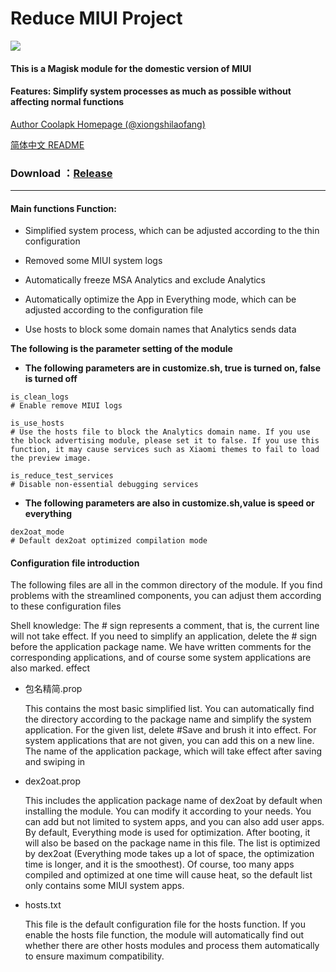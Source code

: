 # Reduce MIUI Project

![](https://img.shields.io/github/license/zjw2017/ReduceMIUI)

#### This is a Magisk module for the domestic version of MIUI  

#### Features: Simplify system processes as much as possible without affecting normal functions


[Author Coolapk Homepage (@xiongshilaofang)](http://www.coolapk.com/u/665894)

[简体中文 README](https://github.com/zjw2017/ReduceMIUI/blob/master/README.md)

### **Download** ：[Release](https://github.com/zjw2017/ReduceMIUI/releases)
--------

#### Main functions Function:

- Simplified system process, which can be adjusted according to the thin configuration

- Removed some MIUI system logs

- Automatically freeze MSA Analytics and exclude Analytics

- Automatically optimize the App in Everything mode, which can be adjusted according to the configuration file

- Use hosts to block some domain names that Analytics sends data

**The following is the parameter setting of the module**

- **The following parameters are in customize.sh, true is turned on, false is turned off**
```shell
is_clean_logs
# Enable remove MIUI logs

is_use_hosts
# Use the hosts file to block the Analytics domain name. If you use the block advertising module, please set it to false. If you use this function, it may cause services such as Xiaomi themes to fail to load the preview image.

is_reduce_test_services
# Disable non-essential debugging services
```
- **The following parameters are also in customize.sh,value is speed or everything**
```shell
dex2oat_mode
# Default dex2oat optimized compilation mode
```

#### Configuration file introduction

The following files are all in the common directory of the module. If you find problems with the streamlined components, you can adjust them according to these configuration files

Shell knowledge: The # sign represents a comment, that is, the current line will not take effect. If you need to simplify an application, delete the # sign before the application package name. We have written comments for the corresponding applications, and of course some system applications are also marked. effect

- 包名精简.prop

  This contains the most basic simplified list. You can automatically find the directory according to the package name and simplify the system application. For the given list, delete #Save and brush it into effect. For system applications that are not given, you can add this on a new line. The name of the application package, which will take effect after saving and swiping in


- dex2oat.prop
  
  This includes the application package name of dex2oat by default when installing the module. You can modify it according to your needs. You can add but not limited to system apps, and you can also add user apps. By default, Everything mode is used for optimization. After booting, it will also be based on the package name in this file. The list is optimized by dex2oat (Everything mode takes up a lot of space, the optimization time is longer, and it is the smoothest). Of course, too many apps compiled and optimized at one time will cause heat, so the default list only contains some MIUI system apps.


- hosts.txt
  
  This file is the default configuration file for the hosts function. If you enable the hosts file function, the module will automatically find out whether there are other hosts modules and process them automatically to ensure maximum compatibility.
